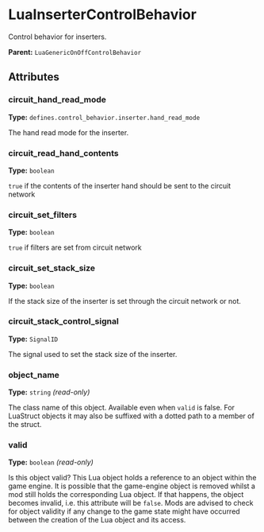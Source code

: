 # LuaInserterControlBehavior

Control behavior for inserters.

**Parent:** `LuaGenericOnOffControlBehavior`

## Attributes

### circuit_hand_read_mode

**Type:** `defines.control_behavior.inserter.hand_read_mode`

The hand read mode for the inserter.

### circuit_read_hand_contents

**Type:** `boolean`

`true` if the contents of the inserter hand should be sent to the circuit network

### circuit_set_filters

**Type:** `boolean`

`true` if filters are set from circuit network

### circuit_set_stack_size

**Type:** `boolean`

If the stack size of the inserter is set through the circuit network or not.

### circuit_stack_control_signal

**Type:** `SignalID`

The signal used to set the stack size of the inserter.

### object_name

**Type:** `string` _(read-only)_

The class name of this object. Available even when `valid` is false. For LuaStruct objects it may also be suffixed with a dotted path to a member of the struct.

### valid

**Type:** `boolean` _(read-only)_

Is this object valid? This Lua object holds a reference to an object within the game engine. It is possible that the game-engine object is removed whilst a mod still holds the corresponding Lua object. If that happens, the object becomes invalid, i.e. this attribute will be `false`. Mods are advised to check for object validity if any change to the game state might have occurred between the creation of the Lua object and its access.

